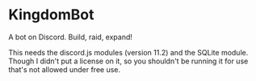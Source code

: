 # KingdomBot
A bot on Discord. Build, raid, expand!

This needs the discord.js modules (version 11.2) and the SQLite module. Though I didn't put a license on it, so you shouldn't be running it for use that's not allowed under free use.
